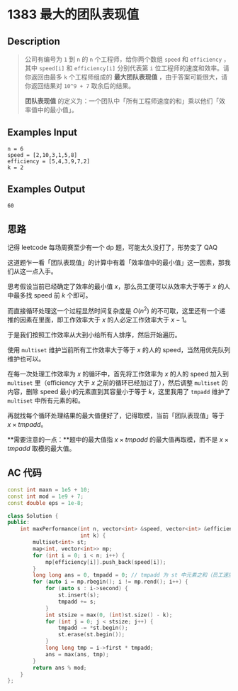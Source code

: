 # 1383 最大的团队表现值

## **Description**

> 公司有编号为 `1` 到 `n` 的 `n` 个工程师，给你两个数组 `speed` 和 `efficiency` ，其中 `speed[i]` 和 `efficiency[i]` 分别代表第 `i` 位工程师的速度和效率。请你返回由最多 `k` 个工程师组成的 **最大团队表现值** ，由于答案可能很大，请你返回结果对 `10^9 + 7` 取余后的结果。
>
> **团队表现值** 的定义为：一个团队中「所有工程师速度的和」乘以他们「效率值中的最小值」。



## **Examples Input**

```
n = 6
speed = [2,10,3,1,5,8]
efficiency = [5,4,3,9,7,2]
k = 2
```



## **Examples Output**

```
60
```



## **思路**

记得 leetcode 每场周赛至少有一个 dp 题，可能太久没打了，形势变了 QAQ

这道题乍一看「团队表现值」的计算中有着「效率值中的最小值」这一因素，那我们从这一点入手。

思考假设当前已经确定了效率的最小值 $x$，那么员工便可以从效率大于等于 $x$ 的人中最多找 speed 前 $k$ 个即可。

而直接循环处理这一个过程显然时间复杂度是 $O(n^2)$ 的不可取，这里还有一个递推的因素在里面，即工作效率大于 $x$ 的人必定工作效率大于 $x-1$。

于是我们按照工作效率从大到小给所有人排序，然后开始遍历。

使用 `multiset` 维护当前所有工作效率大于等于 $x$ 的人的 speed，当然用优先队列维护也可以。

在每一次处理工作效率为 $x$ 的循环中，首先将工作效率为 $x$ 的人的 speed 加入到 `multiset` 里（efficiency 大于 $x$ 之前的循环已经加过了），然后调整 `multiset` 的内容，删除 speed 最小的元素直到其容量小于等于 $k$，这里我用了 `tmpadd` 维护了 `multiset` 中所有元素的和。

再就找每个循环处理结果的最大值便好了，记得取模，当前「团队表现值」等于 $x \times tmpadd$。

**需要注意的一点：**题中的最大值指 $x \times tmpadd$ 的最大值再取模，而不是 $x \times tmpadd$ 取模的最大值。



## **AC 代码**

```cpp
const int maxn = 1e5 + 10;
const int mod = 1e9 + 7;
const double eps = 1e-8;

class Solution {
public:
    int maxPerformance(int n, vector<int> &speed, vector<int> &efficiency,
                       int k) {
        multiset<int> st;
        map<int, vector<int>> mp;
        for (int i = 0; i < n; i++) {
            mp[efficiency[i]].push_back(speed[i]);
        }
        long long ans = 0, tmpadd = 0; // tmpadd 为 st 中元素之和（员工速度和）
        for (auto i = mp.rbegin(); i != mp.rend(); i++) {
            for (auto s : i->second) {
                st.insert(s);
                tmpadd += s;
            }
            int stsize = max(0, (int)st.size() - k);
            for (int j = 0; j < stsize; j++) {
                tmpadd -= *st.begin();
                st.erase(st.begin());
            }
            long long tmp = i->first * tmpadd;
            ans = max(ans, tmp);
        }
        return ans % mod;
    }
};
```



